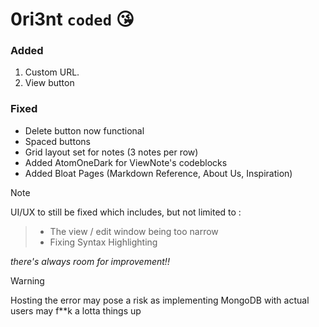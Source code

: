 # 0ri3nt `coded` 😘

### Added 
1. Custom URL. 
2. View button 

### Fixed
- Delete button now functional
- Spaced buttons
- Grid layout set for notes (3 notes per row)
- Added AtomOneDark for ViewNote's codeblocks
- Added Bloat Pages (Markdown Reference, About Us, Inspiration)

> [!NOTE]
UI/UX to still be fixed which includes, but not limited to :
> - The view / edit window being too narrow
> - Fixing Syntax Highlighting

*there's always room for improvement!!*

> [!Warning]
Hosting the error may pose a risk as implementing MongoDB with actual users may f**k a lotta things up
